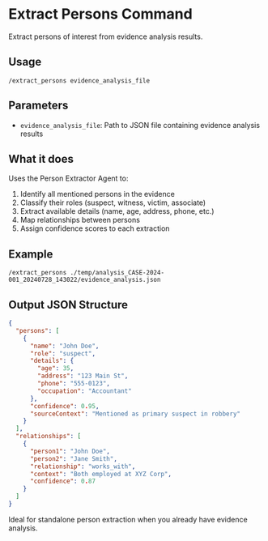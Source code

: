 # Extract Persons Command

Extract persons of interest from evidence analysis results.

## Usage
```
/extract_persons evidence_analysis_file
```

## Parameters
- `evidence_analysis_file`: Path to JSON file containing evidence analysis results

## What it does
Uses the Person Extractor Agent to:
1. Identify all mentioned persons in the evidence
2. Classify their roles (suspect, witness, victim, associate)
3. Extract available details (name, age, address, phone, etc.)
4. Map relationships between persons
5. Assign confidence scores to each extraction

## Example
```
/extract_persons ./temp/analysis_CASE-2024-001_20240728_143022/evidence_analysis.json
```

## Output JSON Structure
```json
{
  "persons": [
    {
      "name": "John Doe",
      "role": "suspect",
      "details": {
        "age": 35,
        "address": "123 Main St",
        "phone": "555-0123",
        "occupation": "Accountant"
      },
      "confidence": 0.95,
      "sourceContext": "Mentioned as primary suspect in robbery"
    }
  ],
  "relationships": [
    {
      "person1": "John Doe",
      "person2": "Jane Smith",
      "relationship": "works_with",
      "context": "Both employed at XYZ Corp",
      "confidence": 0.87
    }
  ]
}
```

Ideal for standalone person extraction when you already have evidence analysis.